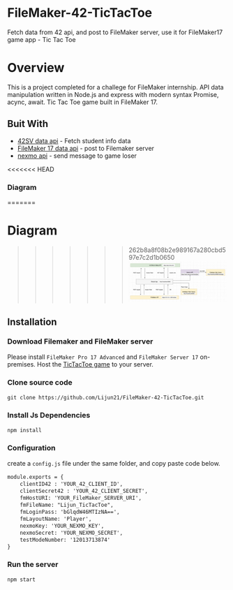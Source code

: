 # FileMaker-42-TicTacToe
Fetch data from 42 api, and post to FileMaker server, use it for FileMaker17 game app - Tic Tac Toe

# Overview
This is a project completed for a challege for FileMaker internship. API data manipulation written in Node.js and express with modern syntax Promise, acync, await. Tic Tac Toe game built in FileMaker 17. 

## Buit With
- [42SV data api](https://api.intra.42.fr/apidoc) - Fetch student info data
- [FileMaker 17 data api](https://fmhelp.filemaker.com/docs/17/en/dataapi/index.html) - post to Filemaker server
- [nexmo api](https://dashboard.nexmo.com/getting-started-guide) -  send message to game loser


<<<<<<< HEAD
### Diagram
=======
# Diagram
>>>>>>> 262b8a8f08b2e989167a280cbd597e7c2d1b0650
![diagram](res/apiDiagram.png)


## Installation
### Download Filemaker and FileMaker server
Please install `FileMaker Pro 17 Advanced` and `FileMaker Server 17` on-premises. 
Host the [TicTacToe game](https://github.com/Lijun21/FileMaker-42-TicTacToe/blob/master/TicTacToeGame.fmp12) to your server.

### Clone source code
```shell
git clone https://github.com/Lijun21/FileMaker-42-TicTacToe.git
```

### Install Js Dependencies
```
npm install
```

### Configuration
create a `config.js` file under the same folder, and copy paste code below.
```
module.exports = {
    clientID42 : 'YOUR_42_CLIENT_ID',
    clientSecret42 : 'YOUR_42_CLIENT_SECRET',
    fmHostURI: 'YOUR_FileMaker_SERVER_URI',
    fmFileName: "Lijun_TicTacToe",
    fmLoginPass: 'bGlqdW46MTIzNA==',
    fmLayoutName: 'Player',
    nexmoKey: 'YOUR_NEXMO_KEY',
    nexmoSecret: 'YOUR_NEXMO_SECRET',
    testModeNumber: '12013713874'
}
```

### Run the server
```
npm start
```




